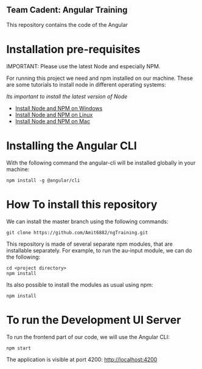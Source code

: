
##  Team Cadent: Angular Training

This repository contains the code of the Angular

# Installation pre-requisites

IMPORTANT: Please use the latest Node and especially NPM.

For running this project we need and npm installed on our machine. These are some tutorials to install node in different operating systems:

*Its important to install the latest version of Node*

- [Install Node and NPM on Windows](https://www.youtube.com/watch?v=8ODS6RM6x7g)
- [Install Node and NPM on Linux](https://www.youtube.com/watch?v=yUdHk-Dk_BY)
- [Install Node and NPM on Mac](https://www.youtube.com/watch?v=Imj8PgG3bZU)


# Installing the Angular CLI

With the following command the angular-cli will be installed globally in your machine:

    npm install -g @angular/cli


# How To install this repository

We can install the master branch using the following commands:

    git clone https://github.com/Amit6882/ngTraining.git

This repository is made of several separate npm modules, that are installable separately. For example, to run the au-input module, we can do the following:

    cd <project directory>
    npm install

Its also possible to install the modules as usual using npm:

    npm install

# To run the Development UI Server

To run the frontend part of our code, we will use the Angular CLI:

    npm start

The application is visible at port 4200: [http://localhost:4200](http://localhost:4200)